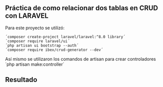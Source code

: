 ## Práctica de como relacionar dos tablas en CRUD con LARAVEL
Para este proyecto se utilizó:

    ´composer create-project laravel/laravel:^8.0 library´
    ´composer require laravel/ui´
    ´php artisan ui bootstrap --auth´
    ´composer require ibex/crud-generator --dev´

Así mismo se utilizaron los comandos de artisan para crear controladores ´php artisan make:controller´

## Resultado


